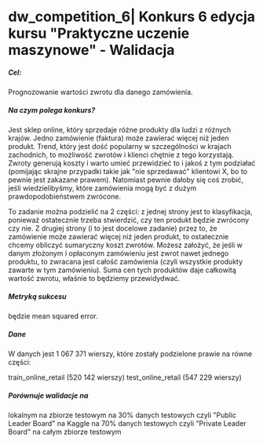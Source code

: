 # dw_competition_6| Konkurs 6 edycja kursu "Praktyczne uczenie maszynowe" - Walidacja

##### Cel:
Prognozowanie wartości zwrotu dla danego zamówienia.

##### Na czym polega konkurs?
Jest sklep online, który sprzedaje różne produkty dla ludzi z różnych krajów. Jedno zamówienie (faktura) może zawierać więcej niż jeden produkt. Trend, który jest dość popularny w szczególności w krajach zachodnich, to możliwość zwrotów i klienci chętnie z tego korzystają. Zwroty generują koszty i warto umieć przewidzieć to i jakoś z tym podziałać (pomijając skrajne przypadki takie jak "nie sprzedawać" klientowi X, bo to pewnie jest zakazane prawem). Natomiast pewnie dałoby się coś zrobić, jeśli wiedzielibyśmy, które zamówienia mogą być z dużym prawdopodobieństwem zwrócone.

To zadanie można podzielić na 2 części: z jednej strony jest to klasyfikacja, ponieważ ostatecznie trzeba stwierdzić, czy ten produkt będzie zwrócony czy nie. Z drugiej strony (i to jest docelowe zadanie) przez to, że zamówienie może zawierać więcej niż jeden produkt, to ostatecznie chcemy obliczyć sumaryczny koszt zwrotów. Możesz założyć, że jeśli w danym złożonym i opłaconym zamówieniu jest zwrot nawet jednego produktu, to zwracana jest całość zamówienia (czyli wszystkie produkty zawarte w tym zamówieniu). Suma cen tych produktów daje całkowitą wartość zwrotu, właśnie to będziemy przewidydwać.

##### Metryką sukcesu
będzie mean squared error.

##### Dane
W danych jest 1 067 371 wierszy, które zostały podzielone prawie na równe części:

train_online_retail (520 142 wierszy)
test_online_retail (547 229 wierszy)

##### Porównuje walidacje na
lokalnym na zbiorze testowym
na 30% danych testowych czyli "Public Leader Board" na Kaggle
na 70% danych testowych czyli "Private Leader Board"
na całym zbiorze testowym
